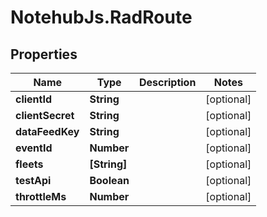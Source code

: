 # NotehubJs.RadRoute

## Properties

| Name             | Type         | Description | Notes      |
| ---------------- | ------------ | ----------- | ---------- |
| **clientId**     | **String**   |             | [optional] |
| **clientSecret** | **String**   |             | [optional] |
| **dataFeedKey**  | **String**   |             | [optional] |
| **eventId**      | **Number**   |             | [optional] |
| **fleets**       | **[String]** |             | [optional] |
| **testApi**      | **Boolean**  |             | [optional] |
| **throttleMs**   | **Number**   |             | [optional] |
